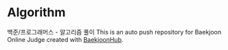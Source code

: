 # Algorithm
백준/프로그래머스 - 알고리즘 풀이
This is an auto push repository for Baekjoon Online Judge created with [BaekjoonHub](https://github.com/BaekjoonHub/BaekjoonHub).
